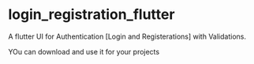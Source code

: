 # login_registration_flutter

A flutter UI for Authentication [Login and Registerations] with Validations. 

YOu can download and use it for your projects
